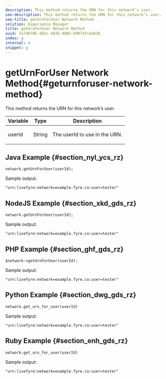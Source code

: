 ```yaml
---
description: This method returns the URN for this network’s user.
seo-description: This method returns the URN for this network’s user.
seo-title: getUrnForUser Network Method
solution: Experience Manager
title: getUrnForUser Network Method
uuid: 2a7d670b-dbdc-4d3b-9885-b90747cedb3b
index: y
internal: n
snippet: y
---
```


# getUrnForUser Network Method{#geturnforuser-network-method}

This method returns the URN for this network’s user.

<table id="properties_gq4_jyf_5y" class="simpletable properties" cellpadding="4" cellspacing="0"> 
 <thead class="prophead sthead"> 
  <th class="proptypehd"> Variable </th> 
  <th class="propvaluehd"> Type </th> 
  <th class="propdeschd"> Description </th> 
 </thead> 
 <tr class="property strow"> 
  <td class="proptype stentry"> <span class="varname"> userId </span> </td> 
  <td class="propvalue stentry"> String </td> 
  <td class="propdesc stentry"> <p>The userId to use in the URN.</p> </td> 
 </tr> 
</table>

## Java Example {#section_nyl_ycs_rz}

```
network.getUrnForUser(userId);
```

Sample output:

```
"urn:livefyre:network=example.fyre.co:user=tester" 

```

## NodeJS Example {#section_xkd_gds_rz}

```
network.getUrnForUser(userId);
```

Sample output:

```
"urn:livefyre:network=example.fyre.co:user=tester" 

```

## PHP Example {#section_ghf_gds_rz}

```
$network->getUrnForUser(userId); 

```

Sample output:

```
"urn:livefyre:network=example.fyre.co:user=tester" 

```

## Python Example {#section_dwg_gds_rz}

```
network.get_urn_for_user(userId) 

```

Sample output:

```
"urn:livefyre:network=example.fyre.co:user=tester" 

```

## Ruby Example {#section_enh_gds_rz}

```
network.get_urn_for_user(userId) 

```

Sample output:

```
"urn:livefyre:network=example.fyre.co:user=tester" 

```

